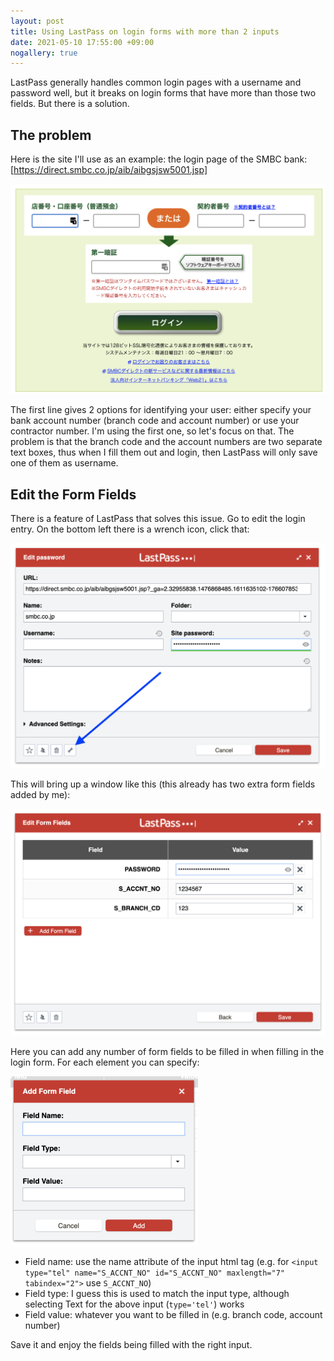 ```yaml
---
layout: post
title: Using LastPass on login forms with more than 2 inputs
date: 2021-05-10 17:55:00 +09:00
nogallery: true
---
```


LastPass generally handles common login pages with a username and password well, but it breaks on login forms that have more than those two fields. But there is a solution.

## The problem

Here is the site I'll use as an example: the login page of the SMBC bank: [https://direct.smbc.co.jp/aib/aibgsjsw5001.jsp]

![](/assets/2021-05-10-using-lastpass-on-login-forms-with-more-than-2-inputs/problem.png)

The first line gives 2 options for identifying your user: either specify your bank account number (branch code and account number) or use your contractor number. I'm using the first one, so let's focus on that. The problem is that the branch code and the account numbers are two separate text boxes, thus when I fill them out and login, then LastPass will only save one of them as username.

## Edit the Form Fields

There is a feature of LastPass that solves this issue. Go to edit the login entry. On the bottom left there is a wrench icon, click that:

![](/assets/2021-05-10-using-lastpass-on-login-forms-with-more-than-2-inputs/lp1.png)

This will bring up a window like this (this already has two extra form fields added by me):

![](/assets/2021-05-10-using-lastpass-on-login-forms-with-more-than-2-inputs/lp2.png)

Here you can add any number of form fields to be filled in when filling in the login form. For each element you can specify:

![](/assets/2021-05-10-using-lastpass-on-login-forms-with-more-than-2-inputs/lp3.png)

* Field name: use the name attribute of the input html tag (e.g. for `<input type="tel" name="S_ACCNT_NO" id="S_ACCNT_NO" maxlength="7" tabindex="2">` use `S_ACCNT_NO`)
* Field type: I guess this is used to match the input type, although selecting Text for the above input (`type='tel'`) works
* Field value: whatever you want to be filled in (e.g. branch code, account number)

Save it and enjoy the fields being filled with the right input.
